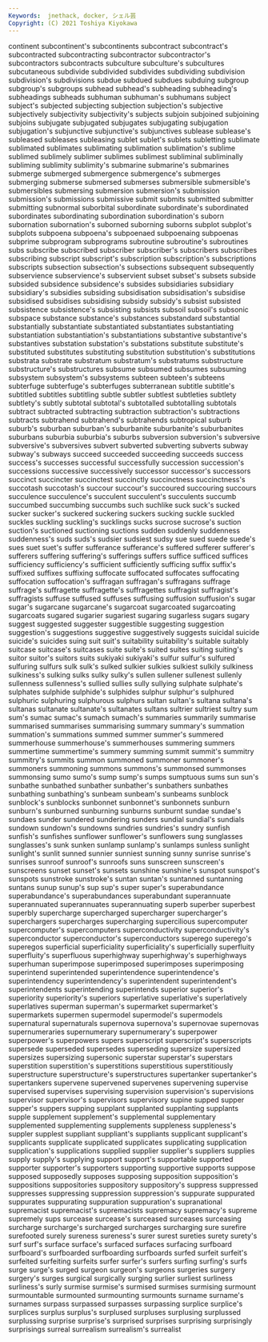 ```yaml
---
Keywords:  jnethack, docker, シェル芸
Copyright: (C) 2021 Toshiya Kiyokawa
---
```

continent subcontinent's
subcontinents subcontract subcontract's subcontracted subcontracting subcontractor subcontractor's subcontractors subcontracts subculture
subculture's subcultures subcutaneous subdivide subdivided subdivides subdividing subdivision subdivision's subdivisions
subdue subdued subdues subduing subgroup subgroup's subgroups subhead subhead's subheading
subheading's subheadings subheads subhuman subhuman's subhumans subject subject's subjected subjecting
subjection subjection's subjective subjectively subjectivity subjectivity's subjects subjoin subjoined subjoining
subjoins subjugate subjugated subjugates subjugating subjugation subjugation's subjunctive subjunctive's subjunctives
sublease sublease's subleased subleases subleasing sublet sublet's sublets subletting sublimate
sublimated sublimates sublimating sublimation sublimation's sublime sublimed sublimely sublimer sublimes
sublimest subliminal subliminally subliming sublimity sublimity's submarine submarine's submarines submerge
submerged submergence submergence's submerges submerging submerse submersed submerses submersible submersible's
submersibles submersing submersion submersion's submission submission's submissions submissive submit submits
submitted submitter submitting subnormal suborbital subordinate subordinate's subordinated subordinates subordinating
subordination subordination's suborn subornation subornation's suborned suborning suborns subplot subplot's
subplots subpoena subpoena's subpoenaed subpoenaing subpoenas subprime subprogram subprograms subroutine
subroutine's subroutines subs subscribe subscribed subscriber subscriber's subscribers subscribes subscribing
subscript subscript's subscription subscription's subscriptions subscripts subsection subsection's subsections subsequent
subsequently subservience subservience's subservient subset subset's subsets subside subsided subsidence
subsidence's subsides subsidiaries subsidiary subsidiary's subsidies subsiding subsidisation subsidisation's subsidise
subsidised subsidises subsidising subsidy subsidy's subsist subsisted subsistence subsistence's subsisting
subsists subsoil subsoil's subsonic subspace substance substance's substances substandard substantial
substantially substantiate substantiated substantiates substantiating substantiation substantiation's substantiations substantive substantive's
substantives substation substation's substations substitute substitute's substituted substitutes substituting substitution
substitution's substitutions substrata substrate substratum substratum's substratums substructure substructure's substructures
subsume subsumed subsumes subsuming subsystem subsystem's subsystems subteen subteen's subteens
subterfuge subterfuge's subterfuges subterranean subtitle subtitle's subtitled subtitles subtitling subtle
subtler subtlest subtleties subtlety subtlety's subtly subtotal subtotal's subtotalled subtotalling
subtotals subtract subtracted subtracting subtraction subtraction's subtractions subtracts subtrahend subtrahend's
subtrahends subtropical suburb suburb's suburban suburban's suburbanite suburbanite's suburbanites suburbans
suburbia suburbia's suburbs subversion subversion's subversive subversive's subversives subvert subverted
subverting subverts subway subway's subways succeed succeeded succeeding succeeds success
success's successes successful successfully succession succession's successions successive successively successor
successor's successors succinct succincter succinctest succinctly succinctness succinctness's succotash succotash's
succour succour's succoured succouring succours succulence succulence's succulent succulent's succulents
succumb succumbed succumbing succumbs such suchlike suck suck's sucked sucker
sucker's suckered suckering suckers sucking suckle suckled suckles suckling suckling's
sucklings sucks sucrose sucrose's suction suction's suctioned suctioning suctions sudden
suddenly suddenness suddenness's suds suds's sudsier sudsiest sudsy sue sued
suede suede's sues suet suet's suffer sufferance sufferance's suffered sufferer
sufferer's sufferers suffering suffering's sufferings suffers suffice sufficed suffices sufficiency
sufficiency's sufficient sufficiently sufficing suffix suffix's suffixed suffixes suffixing suffocate
suffocated suffocates suffocating suffocation suffocation's suffragan suffragan's suffragans suffrage suffrage's
suffragette suffragette's suffragettes suffragist suffragist's suffragists suffuse suffused suffuses suffusing
suffusion suffusion's sugar sugar's sugarcane sugarcane's sugarcoat sugarcoated sugarcoating sugarcoats
sugared sugarier sugariest sugaring sugarless sugars sugary suggest suggested suggester
suggestible suggesting suggestion suggestion's suggestions suggestive suggestively suggests suicidal suicide
suicide's suicides suing suit suit's suitability suitability's suitable suitably suitcase
suitcase's suitcases suite suite's suited suites suiting suiting's suitor suitor's
suitors suits sukiyaki sukiyaki's sulfur sulfur's sulfured sulfuring sulfurs sulk
sulk's sulked sulkier sulkies sulkiest sulkily sulkiness sulkiness's sulking sulks
sulky sulky's sullen sullener sullenest sullenly sullenness sullenness's sullied sullies
sully sullying sulphate sulphate's sulphates sulphide sulphide's sulphides sulphur sulphur's
sulphured sulphuric sulphuring sulphurous sulphurs sultan sultan's sultana sultana's sultanas
sultanate sultanate's sultanates sultans sultrier sultriest sultry sum sum's sumac
sumac's sumach sumach's summaries summarily summarise summarised summarises summarising summary
summary's summation summation's summations summed summer summer's summered summerhouse summerhouse's
summerhouses summering summers summertime summertime's summery summing summit summit's summitry
summitry's summits summon summoned summoner summoner's summoners summoning summons summons's
summonsed summonses summonsing sumo sumo's sump sump's sumps sumptuous sums
sun sun's sunbathe sunbathed sunbather sunbather's sunbathers sunbathes sunbathing sunbathing's
sunbeam sunbeam's sunbeams sunblock sunblock's sunblocks sunbonnet sunbonnet's sunbonnets sunburn
sunburn's sunburned sunburning sunburns sunburnt sundae sundae's sundaes sunder sundered
sundering sunders sundial sundial's sundials sundown sundown's sundowns sundries sundries's
sundry sunfish sunfish's sunfishes sunflower sunflower's sunflowers sung sunglasses sunglasses's
sunk sunken sunlamp sunlamp's sunlamps sunless sunlight sunlight's sunlit sunned
sunnier sunniest sunning sunny sunrise sunrise's sunrises sunroof sunroof's sunroofs
suns sunscreen sunscreen's sunscreens sunset sunset's sunsets sunshine sunshine's sunspot
sunspot's sunspots sunstroke sunstroke's suntan suntan's suntanned suntanning suntans sunup
sunup's sup sup's super super's superabundance superabundance's superabundances superabundant superannuate
superannuated superannuates superannuating superb superber superbest superbly supercharge supercharged supercharger
supercharger's superchargers supercharges supercharging supercilious supercomputer supercomputer's supercomputers superconductivity superconductivity's
superconductor superconductor's superconductors superego superego's superegos superficial superficiality superficiality's superficially
superfluity superfluity's superfluous superhighway superhighway's superhighways superhuman superimpose superimposed superimposes
superimposing superintend superintended superintendence superintendence's superintendency superintendency's superintendent superintendent's superintendents
superintending superintends superior superior's superiority superiority's superiors superlative superlative's superlatively
superlatives superman superman's supermarket supermarket's supermarkets supermen supermodel supermodel's supermodels
supernatural supernaturals supernova supernova's supernovae supernovas supernumeraries supernumerary supernumerary's superpower
superpower's superpowers supers superscript superscript's superscripts supersede superseded supersedes superseding
supersize supersized supersizes supersizing supersonic superstar superstar's superstars superstition superstition's
superstitions superstitious superstitiously superstructure superstructure's superstructures supertanker supertanker's supertankers supervene
supervened supervenes supervening supervise supervised supervises supervising supervision supervision's supervisions
supervisor supervisor's supervisors supervisory supine supped supper supper's suppers supping
supplant supplanted supplanting supplants supple supplement supplement's supplemental supplementary supplemented
supplementing supplements suppleness suppleness's suppler supplest suppliant suppliant's suppliants supplicant
supplicant's supplicants supplicate supplicated supplicates supplicating supplication supplication's supplications supplied
supplier supplier's suppliers supplies supply supply's supplying support support's supportable
supported supporter supporter's supporters supporting supportive supports suppose supposed supposedly
supposes supposing supposition supposition's suppositions suppositories suppository suppository's suppress suppressed
suppresses suppressing suppression suppression's suppurate suppurated suppurates suppurating suppuration suppuration's
supranational supremacist supremacist's supremacists supremacy supremacy's supreme supremely sups surcease
surcease's surceased surceases surceasing surcharge surcharge's surcharged surcharges surcharging sure
surefire surefooted surely sureness sureness's surer surest sureties surety surety's
surf surf's surface surface's surfaced surfaces surfacing surfboard surfboard's surfboarded
surfboarding surfboards surfed surfeit surfeit's surfeited surfeiting surfeits surfer surfer's
surfers surfing surfing's surfs surge surge's surged surgeon surgeon's surgeons
surgeries surgery surgery's surges surgical surgically surging surlier surliest surliness
surliness's surly surmise surmise's surmised surmises surmising surmount surmountable surmounted
surmounting surmounts surname surname's surnames surpass surpassed surpasses surpassing surplice
surplice's surplices surplus surplus's surplused surpluses surplusing surplussed surplussing surprise
surprise's surprised surprises surprising surprisingly surprisings surreal surrealism surrealism's surrealist
